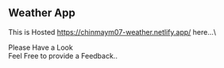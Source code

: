 ## Weather App
 This is Hosted https://chinmaym07-weather.netlify.app/ here...\
 
 Please Have a Look\
 Feel Free to provide a Feedback..